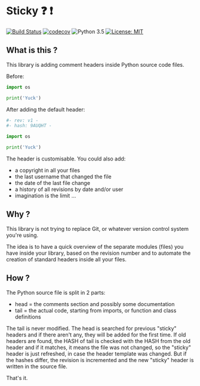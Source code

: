 
# Sticky :question: :exclamation:
[![Build Status](https://travis-ci.org/croqaz/Sticky.svg?branch=master)](https://travis-ci.org/croqaz/Sticky) [![codecov](https://codecov.io/gh/croqaz/Sticky/branch/master/graph/badge.svg)](https://codecov.io/gh/croqaz/Sticky) ![Python 3.5](https://img.shields.io/badge/python-3.5-blue.svg) [![License: MIT](https://img.shields.io/badge/License-MIT-green.svg)](https://opensource.org/licenses/MIT)

## What is this ?

This library is adding comment headers inside Python source code files.

Before:

```python
import os

print('Yuck')
```

After adding the default header:

```python
#- rev: v1 -
#- hash: 9AUQHT -

import os

print('Yuck')
```

The header is customisable. You could also add:

* a copyright in all your files
* the last username that changed the file
* the date of the last file change
* a history of all revisions by date and/or user
* imagination is the limit ...

## Why ?

This library is not trying to replace Git, or whatever version control system you're using.

The idea is to have a quick overview of the separate modules (files) you have inside your library, based on the revision number and to automate the creation of standard headers inside all your files.

## How ?

The Python source file is split in 2 parts:

* head = the comments section and possibly some documentation
* tail = the actual code, starting from imports, or function and class definitions

The tail is never modified.
The head is searched for previous "sticky" headers and if there aren't any, they will be added for the first time.
If old headers are found, the HASH of tail is checked with the HASH from the old header and if it matches, it means the file was not changed, so the "sticky" header is just refreshed, in case the header template was changed.
But if the hashes differ, the revision is incremented and the new "sticky" header is written in the source file.

That's it.

